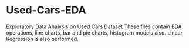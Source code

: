 # Used-Cars-EDA
Exploratory Data Analysis on Used Cars Dataset
These files contain EDA operations, line charts, bar and pie charts, histogram models also.
Linear Regression is also performed.

